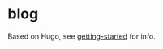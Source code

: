 # blog

Based on Hugo, see [getting-started](https://gohugo.io/categories/getting-started/) for info.
